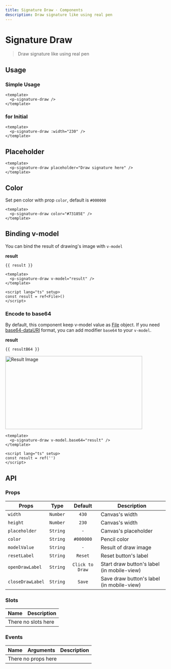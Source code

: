 ```yaml
---
title: Signature Draw · Components
description: Draw signature like using real pen
---
```

<script setup>
  import pSignatureDraw from './SignatureDraw.vue'
  import pButton from '../button/Button.vue'
  import { ref } from 'vue-demi'
  import EMPTY_IMG from '../../public/assets/images/empty-img.png'

  const result    = ref()
  const resultB64 = ref()
</script>

# Signature Draw

> Draw signature like using real pen

## Usage

### Simple Usage

<preview>
  <p-signature-draw />
</preview>

```vue
<template>
  <p-signature-draw />
</template>
```

### for Initial

<preview class="flex-col">
  <p-signature-draw :width="230" />
</preview>

```vue
<template>
  <p-signature-draw :width="230" />
</template>
```

## Placeholder

<preview class="flex-col">
  <p-signature-draw placeholder="Draw signature here" />
</preview>

```vue
<template>
  <p-signature-draw placeholder="Draw signature here" />
</template>
```
## Color

Set pen color with prop `color`, default is `#000000`

<preview class="flex-col space-y-2">
  <p-signature-draw color="#73185E" />
</preview>

```vue
<template>
  <p-signature-draw color="#73185E" />
</template>
```

## Binding v-model

You can bind the result of drawing's image with `v-model`

<preview class="flex-col space-y-2">
  <p-signature-draw v-model="result" />
</preview>

**result**

<pre class="truncate"><code>{{ result }}</code></pre>

```vue
<template>
  <p-signature-draw v-model="result" />
</template>

<script lang="ts" setup>
const result = ref<File>()
</script>
```

### Encode to base64

By default, this component keep v-model value as [File][file] object.
If you need [base64-dataURI][data-uri] format, you can add modifier `base64` to your `v-model`.

<preview class="flex-col space-y-2">
  <p-signature-draw v-model.base64="resultB64" />
</preview>

**result**

<pre class="truncate"><code>{{ resultB64 }}</code></pre>
<img class="mt-2 border" :src="resultB64 || EMPTY_IMG" width="430" height="230" alt="Result Image" />

```vue
<template>
  <p-signature-draw v-model.base64="result" />
</template>

<script lang="ts" setup>
const result = ref('')
</script>
```

## API

### Props

| Props            |   Type   |     Default     | Description                                |
|------------------|:--------:|:---------------:|--------------------------------------------|
| `width`          | `Number` |      `430`      | Canvas's width                             |
| `height`         | `Number` |      `230`      | Canvas's width                             |
| `placeholder`    | `String` |       `-`       | Canvas's placeholder                       |
| `color`          | `String` |    `#000000`    | Pencil color                               |
| `modelValue`     | `String` |       `-`       | Result of draw image                       |
| `resetLabel`     | `String` |     `Reset`     | Reset button's label                       |
| `openDrawLabel`  | `String` | `Click to Draw` | Start draw button's label (in mobile-view) |
| `closeDrawLabel` | `String` |     `Save`      | Save draw button's label (in mobile-view)  |

### Slots

<table>
  <thead>
    <tr>
      <th>Name</th>
      <th>Description</th>
    </tr>
  </thead>
  <tbody>
    <tr>
      <td colspan="2" class="text-center">There no slots here</td>
    </tr>
  </tbody>
</table>

### Events

<table>
  <thead>
    <tr>
      <th>Name</th>
      <th>Arguments</th>
      <th>Description</th>
    </tr>
  </thead>
  <tbody>
    <tr>
      <td colspan="3" class="text-center">There no props here</td>
    </tr>
  </tbody>
</table>

[file]: https://developer.mozilla.org/en-US/docs/Web/API/File
[data-uri]: https://en.wikipedia.org/wiki/Data_URI_scheme
